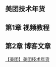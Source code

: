 ## 美团技术年货

## 第1章 视频教程

## 第2章 博客文章
[【美团】美团技术年货](https://blog.csdn.net/luomao2012/article/details/122630640)